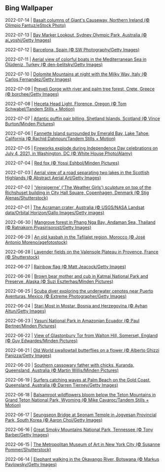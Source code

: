 ## Bing Wallpaper
2022-07-14 | [Basalt columns of Giant's Causeway, Northern Ireland (© Olimpio Fantuz/eStock Photo)](./wallpaper/2022-07-14.jpg) 

2022-07-13 | [Bay Marker Lookout, Sydney Olympic Park, Australia (© ai_yoshi/Getty Images)](./wallpaper/2022-07-13.jpg) 

2022-07-12 | [Barcelona, Spain (© SW Photography/Getty Images)](./wallpaper/2022-07-12.jpg) 

2022-07-11 | [Aerial view of colorful boats in the Mediterranean Sea in Ölüdeniz, Turkey (© den-belitsky/Getty Images)](./wallpaper/2022-07-11.jpg) 

2022-07-10 | [Dolomite Mountains at night with the Milky Way, Italy (© Carlos Fernandez/Getty Images)](./wallpaper/2022-07-10.jpg) 

2022-07-09 | [Preveli Gorge with river and palm tree forest, Crete, Greece (© borchee/Getty Images)](./wallpaper/2022-07-09.jpg) 

2022-07-08 | [Heceta Head Light, Florence, Oregon (© Tom Schwabel/Tandem Stills + Motion)](./wallpaper/2022-07-08.jpg) 

2022-07-07 | [Atlantic puffin pair billing, Shetland Islands, Scotland (© Vince Burton/Minden Pictures)](./wallpaper/2022-07-07.jpg) 

2022-07-06 | [Fannette Island surrounded by Emerald Bay, Lake Tahoe, California (© Rachid Dahnoun/Tandem Stills + Motion)](./wallpaper/2022-07-06.jpg) 

2022-07-05 | [Fireworks explode during Independence Day celebrations on July 4, 2021, in Washington, DC (© White House Photo/Alamy)](./wallpaper/2022-07-05.jpg) 

2022-07-04 | [Red fox (© Yossi Eshbol/Minden Pictures)](./wallpaper/2022-07-04.jpg) 

2022-07-03 | [Aerial view of a road separating two lakes in the Scottish Highlands (© Abstract Aerial Art/Getty Images)](./wallpaper/2022-07-03.jpg) 

2022-07-02 | ['Vejrpigerne' ('The Weather Girls') sculpture on top of the Richshuset building in City Hall Square, Copenhagen, Denmark (© Stig Alenas/Shutterstock)](./wallpaper/2022-07-02.jpg) 

2022-07-01 | [The Acraman crater, Australia (© USGS/NASA Landsat data/Orbital Horizon/Gallo Images/Getty images)](./wallpaper/2022-07-01.jpg) 

2022-06-30 | [Mangrove forest in Phang Nga Bay, Andaman Sea, Thailand (© Ratnakorn Piyasirisorost/Getty Images)](./wallpaper/2022-06-30.jpg) 

2022-06-29 | [An old kasbah in the Tafilalet region, Morocco (© José Antonio Moreno/agefotostock)](./wallpaper/2022-06-29.jpg) 

2022-06-28 | [Lavender fields on the Valensole Plateau in Provence, France (© Shutterstock)](./wallpaper/2022-06-28.jpg) 

2022-06-27 | [Rainbow flag (© Matt Jeacock/Getty Images)](./wallpaper/2022-06-27.jpg) 

2022-06-26 | [Brown bear mother and cub in Katmai National Park and Preserve, Alaska (© Suzi Eszterhas/Minden Pictures)](./wallpaper/2022-06-26.jpg) 

2022-06-25 | [Scuba diver exploring the underwater cenotes near Puerto Aventuras, Mexico (© Extreme Photographer/Getty Images)](./wallpaper/2022-06-25.jpg) 

2022-06-24 | [Stari Most in Mostar, Bosnia and Herzegovina (© Ayhan Altun/Getty Images)](./wallpaper/2022-06-24.jpg) 

2022-06-23 | [Yasuní National Park in Amazonian Ecuador (© Paul Bertner/Minden Pictures)](./wallpaper/2022-06-23.jpg) 

2022-06-22 | [View of Glastonbury Tor from Walton Hill, Somerset, England (© Guy Edwardes/Minden Pictures)](./wallpaper/2022-06-22.jpg) 

2022-06-21 | [Old World swallowtail butterflies on a flower (© Alberto Ghizzi Panizza/Getty Images)](./wallpaper/2022-06-21.jpg) 

2022-06-20 | [Southern cassowary father with chicks, Kuranda, Queensland, Australia (© Martin Willis/Minden Pictures)](./wallpaper/2022-06-20.jpg) 

2022-06-19 | [Surfers catching waves at Palm Beach on the Gold Coast, Queensland, Australia (© Darren Tierney/Getty Images)](./wallpaper/2022-06-19.jpg) 

2022-06-18 | [Balsamroot wildflowers bloom below the Teton Mountains in Grand Teton National Park, Wyoming (© Mike Cavaroc/Tandem Stills + Motion)](./wallpaper/2022-06-18.jpg) 

2022-06-17 | [Seungseon Bridge at Seonam Temple in Jogyesan Provincial Park, South Korea (© Aaron Choi/Getty Images)](./wallpaper/2022-06-17.jpg) 

2022-06-16 | [Great Smoky Mountains National Park, Tennessee (© Tony Barber/Getty Images)](./wallpaper/2022-06-16.jpg) 

2022-06-15 | [The Metropolitan Museum of Art in New York City (© Susanne Pommer/Shutterstock)](./wallpaper/2022-06-15.jpg) 

2022-06-14 | [Elephant walking in the Okavango River, Botswana (© Markus Pavlowsky/Getty Images)](./wallpaper/2022-06-14.jpg) 

